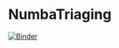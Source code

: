 # NumbaTriaging

[![Binder](https://mybinder.org/badge_logo.svg)](https://mybinder.org/v2/gh/rawwar/NumbaTriaging/HEAD)
